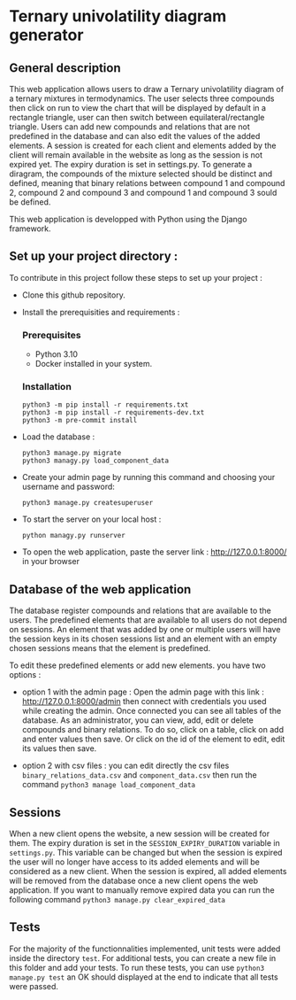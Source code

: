 # Ternary univolatility diagram generator

## General description

This web application allows users to draw a Ternary univolatility diagram of a ternary mixtures in termodynamics. The user selects three compounds then click on run to view the chart that will be displayed by default in a rectangle triangle, user can then switch between equilateral/rectangle triangle. Users can add new compounds and relations that are not predefined in the database and can also edit the values of the added elements. A session is created for each client and elements added by the client will remain available in the website as long as the session is not expired yet. The expiry duration is set in settings.py. To generate a diragram, the compounds of the mixture selected should be distinct and defined, meaning that binary relations between compound 1 and compound 2, compound 2 and compound 3 and compound 1 and compound 3 sould be defined.

This web application is developped with Python using the Django framework.

## Set up your project directory :

To contribute in this project follow these steps to set up your project :

- Clone this github repository.
- Install the prerequisities and requirements :

  ### Prerequisites

  - Python 3.10
  - Docker installed in your system.

  ### Installation

    <!-- https://www.architecture-performance.fr/ap_blog/some-pre-commit-git-hooks-for-python/ -->
    <!-- https://marcobelo.medium.com/setting-up-python-black-on-visual-studio-code-5318eba4cd00 -->

  ```
  python3 -m pip install -r requirements.txt
  python3 -m pip install -r requirements-dev.txt
  python3 -m pre-commit install
  ```

- Load the database :

  ```
  python3 manage.py migrate
  python3 managy.py load_component_data
  ```

- Create your admin page by running this command and choosing your username and password:

  ```
  python3 manage.py createsuperuser
  ```

- To start the server on your local host :

  ```
  python managy.py runserver
  ```

- To open the web application, paste the server link : http://127.0.0.1:8000/ in your browser

## Database of the web application

The database register compounds and relations that are available to the users. The predefined elements that are available to all users do not depend on sessions. An element that was added by one or multiple users will have the session keys in its chosen sessions list and an element with an empty chosen sessions means that the element is predefined.

To edit these predefined elements or add new elements. you have two options :

- option 1 with the admin page :
  Open the admin page with this link : http://127.0.0.1:8000/admin then connect with credentials you used while creating the admin. Once connected you can see all tables of the database. As an administrator, you can view, add, edit or delete compounds and binary relations. To do so, click on a table, click on add and enter values then save. Or click on the id of the element to edit, edit its values then save.

- option 2 with csv files :
  you can edit directly the csv files `binary_relations_data.csv` and `component_data.csv` then run the command `python3 manage load_component_data`

## Sessions

When a new client opens the website, a new session will be created for them. The expiry duration is set in the `SESSION_EXPIRY_DURATION` variable in `settings.py`. This variable can be changed but when the session is expired the user will no longer have access to its added elements and will be considered as a new client. When the session is expired, all added elements will be removed from the database once a new client opens the web application. If you want to manually remove expired data you can run the following command `python3 manage.py clear_expired_data`

## Tests

For the majority of the functionnalities implemented, unit tests were added inside the directory `test`. For additional tests, you can create a new file in this folder and add your tests. To run these tests, you can use `python3 manage.py test` an OK should displayed at the end to indicate that all tests were passed.
